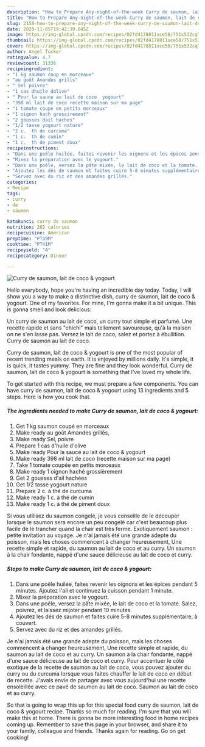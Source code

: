 ```yaml
---
description: "How to Prepare Any-night-of-the-week Curry de saumon, lait de coco &amp;amp; yogourt"
title: "How to Prepare Any-night-of-the-week Curry de saumon, lait de coco &amp;amp; yogourt"
slug: 2158-how-to-prepare-any-night-of-the-week-curry-de-saumon-lait-de-coco-and-amp-yogourt
date: 2020-11-05T19:42:39.045Z
image: https://img-global.cpcdn.com/recipes/02fd4178011ace58/751x532cq70/curry-de-saumon-lait-de-coco-yogourt-photo-principale-de-la-recette.jpg
thumbnail: https://img-global.cpcdn.com/recipes/02fd4178011ace58/751x532cq70/curry-de-saumon-lait-de-coco-yogourt-photo-principale-de-la-recette.jpg
cover: https://img-global.cpcdn.com/recipes/02fd4178011ace58/751x532cq70/curry-de-saumon-lait-de-coco-yogourt-photo-principale-de-la-recette.jpg
author: Angel Tucker
ratingvalue: 4.7
reviewcount: 31336
recipeingredient:
- "1 kg saumon coup en morceaux"
- "au goût Amandes grills"
- " Sel poivre"
- "1 cas dhuile dolive"
- " Pour la sauce au lait de coco  yogourt"
- "398 ml lait de coco recette maison sur ma page"
- "1 tomate coupe en petits morceaux"
- "1 oignon hach grossirement"
- "2 gousses dail haches"
- "1/2 tasse yogourt nature"
- "2 c.  th de curcuma"
- "1 c.  th de cumin"
- "1 c.  th de piment doux"
recipeinstructions:
- "Dans une poêle huilée, faites revenir les oignons et les épices pendant 5 minutes. Ajoutez l&#39;ail et continuez la cuisson pendant 1 minute."
- "Mixez la préparation avec le yogourt."
- "Dans une poêle, versez la pâte mixée, le lait de coco et la tomate. Salez, poivrez, et laissez mijoter pendant 10 minutes."
- "Ajoutez les dés de saumon et faites cuire 5-8 minutes supplémentaire, à couvert."
- "Servez avec du riz et des amandes grillés."
categories:
- Recipe
tags:
- curry
- de
- saumon

katakunci: curry de saumon 
nutrition: 265 calories
recipecuisine: American
preptime: "PT39M"
cooktime: "PT41M"
recipeyield: "4"
recipecategory: Dinner

---
```



![Curry de saumon, lait de coco &amp; yogourt](https://img-global.cpcdn.com/recipes/02fd4178011ace58/751x532cq70/curry-de-saumon-lait-de-coco-yogourt-photo-principale-de-la-recette.jpg)

Hello everybody, hope you're having an incredible day today. Today, I will show you a way to make a distinctive dish, curry de saumon, lait de coco &amp; yogourt. One of my favorites. For mine, I'm gonna make it a bit unique. This is gonna smell and look delicious.

Un curry de saumon au lait de coco, un curry tout simple et parfumé. Une recette rapide et sans &#34;chichi&#34; mais tellement savoureuse, qu&#39;à la maison on ne s&#39;en lasse pas. Versez le lait de coco, salez et portez à ébullition. Curry de saumon au lait de coco.

Curry de saumon, lait de coco &amp; yogourt is one of the most popular of recent trending meals on earth. It is enjoyed by millions daily. It's simple, it is quick, it tastes yummy. They are fine and they look wonderful. Curry de saumon, lait de coco &amp; yogourt is something that I've loved my whole life.


To get started with this recipe, we must prepare a few components. You can have curry de saumon, lait de coco &amp; yogourt using 13 ingredients and 5 steps. Here is how you cook that.

<!--inarticleads1-->

##### The ingredients needed to make Curry de saumon, lait de coco &amp; yogourt:

1. Get 1 kg saumon coupé en morceaux
1. Make ready au goût Amandes grillés,
1. Make ready  Sel, poivre
1. Prepare 1 cas d&#39;huile d&#39;olive
1. Make ready  Pour la sauce au lait de coco &amp; yogourt
1. Make ready 398 ml lait de coco (recette maison sur ma page)
1. Take 1 tomate coupée en petits morceaux
1. Make ready 1 oignon haché grossièrement
1. Get 2 gousses d&#39;ail hachées
1. Get 1/2 tasse yogourt nature
1. Prepare 2 c. à thé de curcuma
1. Make ready 1 c. à thé de cumin
1. Make ready 1 c. à thé de piment doux


Si vous utilisez du saumon congelé, je vous conseille de le découper lorsque le saumon sera encore un peu congelé car c&#39;est beaucoup plus facile de le trancher quand la chair est très ferme. Exotiquement saumon : petite invitation au voyage. Je n&#39;ai jamais été une grande adepte du poisson, mais les choses commencent à changer heureusement, Une recette simple et rapide, du saumon au lait de coco et au curry. Un saumon à la chair fondante, nappé d&#39;une sauce délicieuse au lait de coco et curry. 

<!--inarticleads2-->

##### Steps to make Curry de saumon, lait de coco &amp; yogourt:

1. Dans une poêle huilée, faites revenir les oignons et les épices pendant 5 minutes. Ajoutez l&#39;ail et continuez la cuisson pendant 1 minute.
1. Mixez la préparation avec le yogourt.
1. Dans une poêle, versez la pâte mixée, le lait de coco et la tomate. Salez, poivrez, et laissez mijoter pendant 10 minutes.
1. Ajoutez les dés de saumon et faites cuire 5-8 minutes supplémentaire, à couvert.
1. Servez avec du riz et des amandes grillés.


Je n&#39;ai jamais été une grande adepte du poisson, mais les choses commencent à changer heureusement, Une recette simple et rapide, du saumon au lait de coco et au curry. Un saumon à la chair fondante, nappé d&#39;une sauce délicieuse au lait de coco et curry. Pour accentuer le côté exotique de la recette de saumon au lait de coco, vous pouvez ajouter du curry ou du curcuma lorsque vous faites chauffer le lait de coco en début de recette. J&#39;avais envie de partager avec vous aujourd&#39;hui une recette ensoleillée avec ce pavé de saumon au lait de coco. Saumon au lait de coco et au curry. 

So that is going to wrap this up for this special food curry de saumon, lait de coco &amp; yogourt recipe. Thanks so much for reading. I'm sure that you will make this at home. There is gonna be more interesting food in home recipes coming up. Remember to save this page in your browser, and share it to your family, colleague and friends. Thanks again for reading. Go on get cooking!

